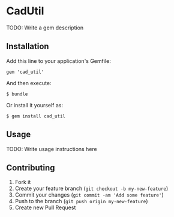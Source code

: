 # CadUtil

TODO: Write a gem description

## Installation

Add this line to your application's Gemfile:

    gem 'cad_util'

And then execute:

    $ bundle

Or install it yourself as:

    $ gem install cad_util

## Usage

TODO: Write usage instructions here

## Contributing

1. Fork it
2. Create your feature branch (`git checkout -b my-new-feature`)
3. Commit your changes (`git commit -am 'Add some feature'`)
4. Push to the branch (`git push origin my-new-feature`)
5. Create new Pull Request
